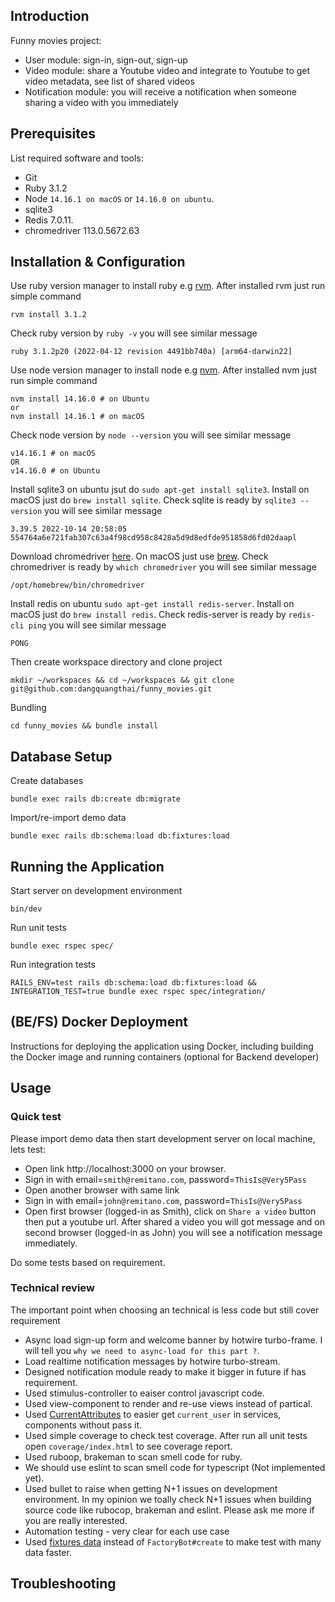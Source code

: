 ## Introduction 

Funny movies project:

- User module: sign-in, sign-out, sign-up
- Video module: share a Youtube video and integrate to Youtube to get video metadata, see list of shared videos
- Notification module: you will receive a notification when someone sharing a video with you immediately

## Prerequisites

List required software and tools:
- Git
- Ruby 3.1.2
- Node `14.16.1 on macOS` or `14.16.0 on ubuntu`.
- sqlite3
- Redis 7.0.11.
- chromedriver 113.0.5672.63

## Installation & Configuration

Use ruby version manager to install ruby e.g [rvm](https://rvm.io/rvm/install). After installed rvm just run simple command

```
rvm install 3.1.2
```

Check ruby version by `ruby -v` you will see similar message

```
ruby 3.1.2p20 (2022-04-12 revision 4491bb740a) [arm64-darwin22]
```

Use node version manager to install node e.g [nvm](https://github.com/nvm-sh/nvm). After installed nvm just run simple command

```
nvm install 14.16.0 # on Ubuntu
or
nvm install 14.16.1 # on macOS
```

Check node version by `node --version` you will see similar message

```
v14.16.1 # on macOS
OR
v14.16.0 # on Ubuntu
```

Install sqlite3 on ubuntu jsut do `sudo apt-get install sqlite3`. Install on macOS just do `brew install sqlite`. Check sqlite is ready by `sqlite3 --version` you will see similar message

```
3.39.5 2022-10-14 20:58:05 554764a6e721fab307c63a4f98cd958c8428a5d9d8edfde951858d6fd02daapl
```

Download chromedriver [here](https://chromedriver.chromium.org/downloads). On macOS just use [brew](https://formulae.brew.sh/cask/chromedriver). Check chromedriver is ready by `which chromedriver` you will see similar message

```
/opt/homebrew/bin/chromedriver
```

Install redis on ubuntu `sudo apt-get install redis-server`. Install on macOS just do `brew install redis`. Check redis-server is ready by `redis-cli ping`  you will see similar message

```
PONG
```

Then create workspace directory and clone project

```
mkdir ~/workspaces && cd ~/workspaces && git clone git@github.com:dangquangthai/funny_movies.git
```

Bundling

```
cd funny_movies && bundle install
```

## Database Setup

Create databases

```
bundle exec rails db:create db:migrate
```

Import/re-import demo data

```
bundle exec rails db:schema:load db:fixtures:load
```

## Running the Application

Start server on development environment

```
bin/dev
```

Run unit tests

```
bundle exec rspec spec/
```

Run integration tests

```
RAILS_ENV=test rails db:schema:load db:fixtures:load && INTEGRATION_TEST=true bundle exec rspec spec/integration/
```

## (BE/FS) Docker Deployment

Instructions for deploying the application using Docker, including building the Docker image and running containers (optional for Backend developer)

## Usage

### Quick test

Please import demo data then start development server on local machine, lets test:

- Open link http://localhost:3000 on your browser.
- Sign in with email=`smith@remitano.com`, password=`ThisIs@Very5Pass`
- Open another browser with same link
- Sign in with email=`john@remitano.com`, password=`ThisIs@Very5Pass`
- Open first browser (logged-in as Smith), click on `Share a video` button then put a youtube url. After shared a video you will got message and on second browser (logged-in as John) you will see a notification message immediately.

Do some tests based on requirement.

### Technical review

The important point when choosing an technical is less code but still cover requirement

- Async load sign-up form and welcome banner by hotwire turbo-frame. I will tell you `why we need to async-load for this part ?`.
- Load realtime notification messages by hotwire turbo-stream.
- Designed notification module ready to make it bigger in future if has requirement.
- Used stimulus-controller to eaiser control javascript code.
- Used view-component to render and re-use views instead of partical.
- Used [CurrentAttributes](https://api.rubyonrails.org/classes/ActiveSupport/CurrentAttributes.html) to easier get `current_user` in services, components without pass it.
- Used simple coverage to check test coverage. After run all unit tests open `coverage/index.html` to see coverage report.
- Used ruboop, brakeman to scan smell code for ruby.
- We should use eslint to scan smell code for typescript (Not implemented yet).
- Used bullet to raise when getting N+1 issues on development environment. In my opinion we toally check N+1 issues when building source code like rubocop, brakeman and eslint. Please ask me more if you are really interested.
- Automation testing - very clear for each use case
- Used [fixtures data](https://guides.rubyonrails.org/testing.html#the-low-down-on-fixtures) instead of `FactoryBot#create` to make test with many data faster.

## Troubleshooting


